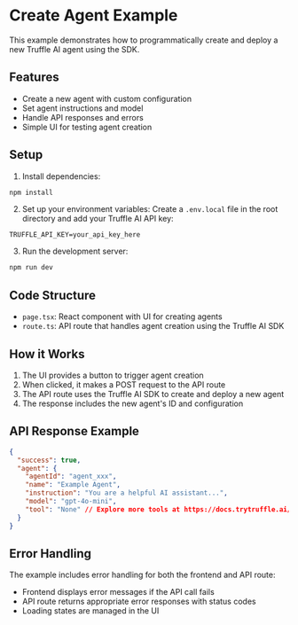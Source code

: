 # Create Agent Example

This example demonstrates how to programmatically create and deploy a new Truffle AI agent using the SDK.

## Features

- Create a new agent with custom configuration
- Set agent instructions and model
- Handle API responses and errors
- Simple UI for testing agent creation

## Setup

1. Install dependencies:
```bash
npm install
```

2. Set up your environment variables:
Create a `.env.local` file in the root directory and add your Truffle AI API key:
```
TRUFFLE_API_KEY=your_api_key_here
```

3. Run the development server:
```bash
npm run dev
```

## Code Structure

- `page.tsx`: React component with UI for creating agents
- `route.ts`: API route that handles agent creation using the Truffle AI SDK

## How it Works

1. The UI provides a button to trigger agent creation
2. When clicked, it makes a POST request to the API route
3. The API route uses the Truffle AI SDK to create and deploy a new agent
4. The response includes the new agent's ID and configuration

## API Response Example

```json
{
  "success": true,
  "agent": {
    "agentId": "agent_xxx",
    "name": "Example Agent",
    "instruction": "You are a helpful AI assistant...",
    "model": "gpt-4o-mini",
    "tool": "None" // Explore more tools at https://docs.trytruffle.ai/
  }
}
```

## Error Handling

The example includes error handling for both the frontend and API route:
- Frontend displays error messages if the API call fails
- API route returns appropriate error responses with status codes
- Loading states are managed in the UI 
